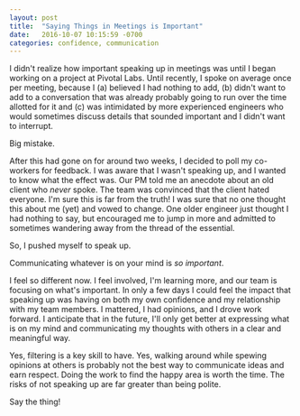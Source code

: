 ```yaml
---
layout: post
title:  "Saying Things in Meetings is Important"
date:   2016-10-07 10:15:59 -0700
categories: confidence, communication
---
```


I didn't realize how important speaking up in meetings
was until I began working on a project at Pivotal Labs.
Until recently, I spoke on average once per meeting,
because I (a) believed I had nothing to add,
(b) didn't want to add to a conversation that was
already probably going to run over the time allotted for it and
(c) was intimidated by more experienced engineers who
would sometimes discuss details that sounded important and I didn't want
to interrupt.

Big mistake.

After this had gone on for around two weeks, I decided to
poll my co-workers for feedback. I was aware that I wasn't
speaking up, and I wanted to know what the effect was.
Our PM told me an anecdote about an old client who _never_
spoke. The team was convinced that the client hated everyone.
I'm sure this is far from the truth! I was sure that no one
thought this about me (yet) and vowed to change. One older
engineer just thought I had nothing to say, but encouraged
me to jump in more and admitted to sometimes wandering away
from the thread of the essential.

So, I pushed myself to speak up.

Communicating whatever is on your mind is _so important_.

I feel so different now. I feel involved, I'm learning more, and
our team is focusing on what's important. In only a few days
I could feel the impact that speaking up was having on both
my own confidence and my relationship with my team members.
I mattered, I had opinions, and I drove work forward.
I anticipate that in the future, I'll only get better at expressing
what is on my mind and communicating my thoughts with others
in a clear and meaningful way.

Yes, filtering is a key skill to have. Yes, walking around while spewing
opinions at others is probably not the best way to communicate ideas
and earn respect. Doing the work to find the happy area is
worth the time. The risks of not
speaking up are far greater than being polite.

Say the thing!
